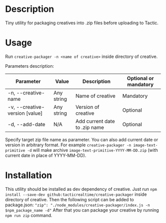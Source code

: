 # Description

Tiny utility for packaging creatives into .zip files before uploading to Tactic.

# Usage

Run `creative-packager -n <name of creative>` inside directory of creative.

Parameters description:

Parameter | Value | Description | Optional or mandatory
--- | --- | --- | ---
-n, --creative-name <name of creative> | Any string | Name of creative | Mandatory
-v, --creative-version [value] | Any string | Version of creative | Optional
-d, --add-date | N/A | Add current date to .zip name | Optional

Specify target zip file name as parameter. You can also add current date or version in arbitrary format.
For example `creative-packager -n image-text-primitive -d` will make archive `image-text-primitive-YYYY-MM-DD.zip` (with current date in place of YYYY-MM-DD). 

# Installation

This utility should be installed as dev dependency of creative.
Just run `npm install --save-dev github:tacticrealtime/creative-packager` inside directory of creative.
Then the following script can be added to package.json:
`"zip": "./node_modules/creative-packager/index.js -n $npm_package_name -d"`
After that you can package your creative by running `npm run zip` command.